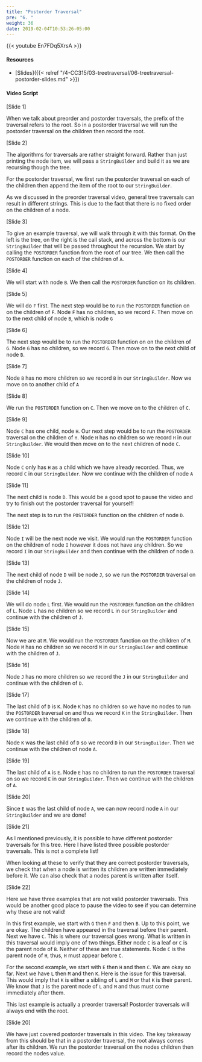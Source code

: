 ```yaml
---
title: "Postorder Traversal"
pre: "6. "
weight: 36
date: 2019-02-04T10:53:26-05:00
---
```


{{< youtube En7FDq5XrsA >}}

#### Resources
* [Slides]({{< relref "/4-CC315/03-treetraversal/06-treetraversal-postorder-slides.md" >}})

#### Video Script

[Slide 1]

When we talk about preorder and postorder traversals, the prefix of the traversal refers to the root. So in a postorder traversal we will run the postorder traversal on the children then record the root. 


[Slide 2]

The algorithms for traversals are rather straight forward. Rather than just printing the node item, we will pass a `StringBuilder` and build it as we are recursing though the tree. 

For the postorder traversal, we first run the postorder traversal on each of the children then append the item of the root to our `StringBuilder`.

As we discussed in the preorder traversal video, general tree traversals can result in different strings. This is due to the fact that there is no fixed order on the children of a node. 


[Slide 3]

To give an example traversal, we will walk through it with this format. On the left is the tree, on the right is the call stack, and across the bottom is our `StringBuilder` that will be passed throughout the recursion. We start by calling the `POSTORDER` function from the root of our tree. 
We then call the `POSTORDER` function on each of the children of `A`.

[Slide 4]

We will start with node `B`. We then call the `POSTORDER` function on its children. 


[Slide 5]

We will do `F` first. The next step would be to run the `POSTORDER` function on on the children of `F`. Node `F` has no children, so we record `F`. Then move on to the next child of node `B`, which is node `G`



[Slide 6]

The next step would be to run the `POSTORDER` function on on the children of `G`. Node `G` has no children, so we record `G`. Then move on to the next child of node `B`.

[Slide 7]

Node `B` has no more children so we record `B` in our `StringBuilder`. Now we move on to another child of `A`


[Slide 8]

We run the `POSTORDER` function on `C`. Then we move on to the children of `C`. 


[Slide 9]

Node `C` has one child, node `H`. Our next step would be to run the `POSTORDER` traversal on the children of `H`. Node `H` has no children so we record `H` in our `StringBuilder`. We would then move on to the next children of node `C`.


[Slide 10]

Node `C` only has `H` as a child which we have already recorded. Thus, we record `C` in our `StringBuilder`. Now we continue with the children of node `A`


[Slide 11]

The next child is node `D`. This would be a good spot to pause the video and try to finish out the postorder traversal for yourself! 

The next step is to run the `POSTORDER` function on the children of node `D`. 

[Slide 12]

Node `I` will be the next node we visit. We would run the `POSTORDER` function on the children of node `I` however it does not have any children. So we record `I` in our `StringBuilder` and then continue with the children of node `D`. 

[Slide 13]

The next child of node `D` will be node `J`, so we run the `POSTORDER` traversal on the children of node `J`. 


[Slide 14]

We will do node `L` first. We would run the `POSTORDER` function on the children of `L`. Node `L` has no children so we record `L` in our `StringBuilder` and continue with the children of `J`.


[Slide 15]

Now we are at `M`. We would run the `POSTORDER` function on the children of `M`. Node `M` has no children so we record `M` in our `StringBuilder` and continue with the children of `J`.


[Slide 16]

Node `J` has no more children so we record the `J` in our `StringBuilder` and continue with the children of `D`.


[Slide 17]

The last child of `D` is `K`. Node `K` has no children so we have no nodes to run the `POSTORDER` traversal on and thus we record `K` in the `StringBuilder`. Then we continue with the children of `D`.


[Slide 18]

Node `K` was the last child of `D` so we record `D` in our `StringBuilder`. Then we continue with the children of node `A`. 


[Slide 19]

The last child of `A` is `E`. Node `E` has no children to run the `POSTORDER` traversal on so we record `E` in our `StringBuilder`. Then we continue with the children of `A`.


[Slide 20]

Since `E` was the last child of node `A`, we can now record node `A` in our `StringBuilder` and we are done! 


[Slide 21]

As I mentioned previously, it is possible to have different postorder traversals for this tree. Here I have listed three possible postorder traversals. This is not a complete list!

When looking at these to verify that they are correct postorder traversals, we check that when a node is written its children are written immediately before it. We can also check that a nodes parent is written after itself. 


[Slide 22]

Here we have three examples that are not valid postorder traversals. This would be another good place to pause the video to see if you can determine why these are not valid! 

In this first example, we start with `G` then `F` and then `B`. Up to this point, we are okay. The children have appeared in the traversal before their parent. Next we have `C`. This is where our traversal goes wrong. What is written in this traversal would imply one of two things. Either node `C` is a leaf or `C` is the parent node of `B`. Neither of these are true statements. Node `C` is the parent node of `H`, thus, `H` must appear before `C`.

For the second example, we start with `E` then `H` and then `C`. We are okay so far. Next we have `L` then `M` and then `K`. Here is the issue for this traversal. This would imply that `K` is either a sibling of `L` and `M` or that `K` is their parent. We know that `J` is the parent node of `L` and `M` and thus must come immediately after them. 

This last example is actually a preorder traversal! Postorder traversals will always end with the root. 

[Slide 20]

We have just covered postorder traversals in this video. The key takeaway from this should be that in a postorder traversal, the root always comes after its children. We run the postorder traversal on the nodes children then record the nodes value. 